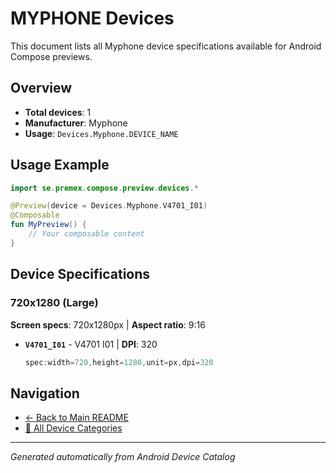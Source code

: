 # MYPHONE Devices

This document lists all Myphone device specifications available for Android Compose previews.

## Overview

- **Total devices**: 1
- **Manufacturer**: Myphone
- **Usage**: `Devices.Myphone.DEVICE_NAME`

## Usage Example

```kotlin
import se.premex.compose.preview.devices.*

@Preview(device = Devices.Myphone.V4701_I01)
@Composable
fun MyPreview() {
    // Your composable content
}
```

## Device Specifications

### 720x1280 (Large)

**Screen specs**: 720x1280px | **Aspect ratio**: 9:16

- **`V4701_I01`** - V4701 I01 | **DPI**: 320
  ```kotlin
  spec:width=720,height=1280,unit=px,dpi=320
  ```

## Navigation

- [← Back to Main README](../../README.md)
- [📱 All Device Categories](../README.md)

---
*Generated automatically from Android Device Catalog*
